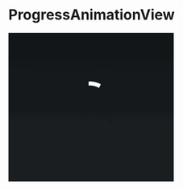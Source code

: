 ProgressAnimationView
=====================
![alt tag](https://raw.githubusercontent.com/rayboot/ProgressAnimationView/master/images/CfakepathCPB.gif)
